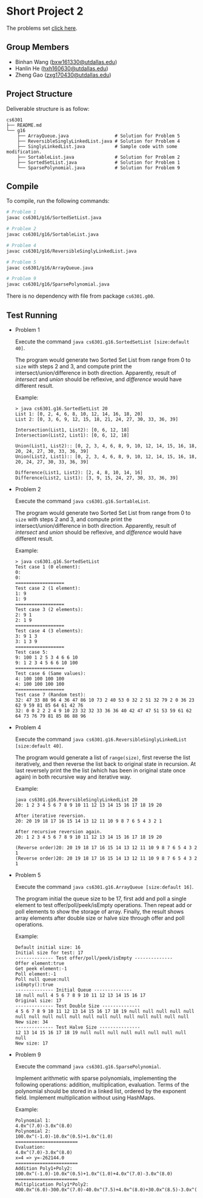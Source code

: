 Short Project 2
================

The problems set [click here](./sp2-lists-2017f.md).

Group Members
-------------

- Binhan Wang (bxw161330@utdallas.edu)
- Hanlin He (hxh160630@utdallas.edu)
- Zheng Gao (zxg170430@utdallas.edu)

Project Structure
-----------------

Deliverable structure is as follow:

    cs6301
    ├── README.md
    └── g16
        ├── ArrayQueue.java                 # Solution for Problem 5
        ├── ReversibleSinglyLinkedList.java # Solution for Problem 4
        ├── SinglyLinkedList.java           # Sample code with some modification.
        ├── SortableList.java               # Solution for Problem 2
        ├── SortedSetList.java              # Solution for Problem 1
        └── SparsePolynomial.java           # Solution for Problem 9

Compile
-------

To compile, run the following commands:

```bash
# Problem 1
javac cs6301/g16/SortedSetList.java

# Problem 2
javac cs6301/g16/SortableList.java

# Problem 4
javac cs6301/g16/ReversibleSinglyLinkedList.java

# Problem 5
javac cs6301/g16/ArrayQueue.java

# Problem 9
javac cs6301/g16/SparsePolynomial.java
```

There is no dependency with file from package `cs6301.g00`.

Test Running
------------

- Problem 1

    Execute the command `java cs6301.g16.SortedSetList [size:default 40]`.

    The program would generate two Sorted Set List from range from 0 to `size`
    with steps 2 and 3, and compute print the intersect/union/difference in
    both direction. Apparently, result of _intersect_ and _union_ should be
    reflexive, and _difference_ would have different result.

    Example:

    ```
    > java cs6301.g16.SortedSetList 20
    List 1: [0, 2, 4, 6, 8, 10, 12, 14, 16, 18, 20]
    List 2: [0, 3, 6, 9, 12, 15, 18, 21, 24, 27, 30, 33, 36, 39]

    Intersection(List1, List2): [0, 6, 12, 18]
    Intersection(List2, List1): [0, 6, 12, 18]

    Union(List1, List2):: [0, 2, 3, 4, 6, 8, 9, 10, 12, 14, 15, 16, 18, 20, 24, 27, 30, 33, 36, 39]
    Union(List2, List1):: [0, 2, 3, 4, 6, 8, 9, 10, 12, 14, 15, 16, 18, 20, 24, 27, 30, 33, 36, 39]

    Difference(List1, List2): [2, 4, 8, 10, 14, 16]
    Difference(List2, List1): [3, 9, 15, 24, 27, 30, 33, 36, 39]
    ```
    
- Problem 2

    Execute the command `java cs6301.g16.SortableList`.

    The program would generate two Sorted Set List from range from 0 to `size`
    with steps 2 and 3, and compute print the intersect/union/difference in
    both direction. Apparently, result of _intersect_ and _union_ should be
    reflexive, and _difference_ would have different result.

    Example:

    ```
    > java cs6301.g16.SortedSetList
    Test case 1 (0 element):
    0: 
    0: 
    ==================
    Test case 2 (1 element):
    1: 9 
    1: 9 
    ==================
    Test case 3 (2 elements):
    2: 9 1 
    2: 1 9 
    ==================
    Test case 4 (3 elements):
    3: 9 1 3 
    3: 1 3 9 
    ==================
    Test case 5:
    9: 100 1 2 5 3 4 6 6 10 
    9: 1 2 3 4 5 6 6 10 100 
    ==================
    Test case 6 (Same values):
    4: 100 100 100 100 
    4: 100 100 100 100 
    ==================
    Test case 7 (Random test):
    32: 47 33 88 96 4 36 47 86 10 73 2 40 53 0 32 2 51 32 79 2 0 36 23 62 9 59 81 85 64 61 42 76 
    32: 0 0 2 2 2 4 9 10 23 32 32 33 36 36 40 42 47 47 51 53 59 61 62 64 73 76 79 81 85 86 88 96 
    ```

- Problem 4

    Execute the command `java cs6301.g16.ReversibleSinglyLinkedList
    [size:default 40]`.

    The program would generate a list of `range(size)`, first reverse the list
    iteratively, and then reverse the list back to original state in recursion.
    At last reversely print the the list (which has been in original state once
    again) in both recursive way and iterative way.

    Example:

    ```
    java cs6301.g16.ReversibleSinglyLinkedList 20
    20: 1 2 3 4 5 6 7 8 9 10 11 12 13 14 15 16 17 18 19 20

    After iterative reversion.
    20: 20 19 18 17 16 15 14 13 12 11 10 9 8 7 6 5 4 3 2 1

    After recursive reversion again.
    20: 1 2 3 4 5 6 7 8 9 10 11 12 13 14 15 16 17 18 19 20

    (Reverse order)20: 20 19 18 17 16 15 14 13 12 11 10 9 8 7 6 5 4 3 2 1
    (Reverse order)20: 20 19 18 17 16 15 14 13 12 11 10 9 8 7 6 5 4 3 2 1
    ```

- Problem 5

    Execute the command `java cs6301.g16.ArrayQueue [size:default 16]`.

    The program initial the queue size to be 17, first add and poll a single
    element to test offer/poll/peek/isEmpty operations. Then repeat add or 
    poll elements to show the storage of array. Finally, the result shows array
    elements after double size or halve size through offer and poll operations.

    Example:

    ```
    Default initial size: 16
    Initial size for test: 17
    -------------- Test offer/poll/peek/isEmpty --------------
    Offer element:true
    Get peek element:-1
    Poll element:-1
    Poll null queue:null
    isEmpty():true
    -------------- Initial Queue --------------
    18 null null 4 5 6 7 8 9 10 11 12 13 14 15 16 17 
    Original size: 17
    -------------- Test Double Size --------------
    4 5 6 7 8 9 10 11 12 13 14 15 16 17 18 19 null null null null null null null null null null null null null null null null null null 
    New size: 34
    -------------- Test Halve Size ---------------
    12 13 14 15 16 17 18 19 null null null null null null null null null 
    New size: 17
    ```

- Problem 9

    Execute the command `java cs6301.g16.SparsePolynomial`.

    Implement arithmetic with sparse polynomials, implementing the
    following operations: addition, multiplication, evaluation.
    Terms of the polynomial should be stored in a linked list, ordered by
    the exponent field.  Implement multiplication without using HashMaps.

    Example:

    ``` 
    Polynomial 1:
    4.0x^(7.0)-3.0x^(8.0)
    Polynomial 2:
    100.0x^(-1.0)-10.0x^(0.5)+1.0x^(1.0)
    =======================
    Evaluation:
    4.0x^(7.0)-3.0x^(8.0)
    x=4 => y=-262144.0
    =======================
    Addition Poly1+Poly2:
    100.0x^(-1.0)-10.0x^(0.5)+1.0x^(1.0)+4.0x^(7.0)-3.0x^(8.0)
    =======================
    Multiplication Poly1*Poly2:
    400.0x^(6.0)-300.0x^(7.0)-40.0x^(7.5)+4.0x^(8.0)+30.0x^(8.5)-3.0x^(9.0)
    
    ```
